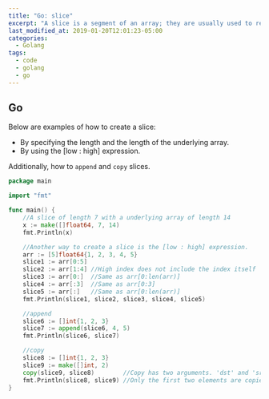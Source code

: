 ```yaml
---
title: "Go: slice"
excerpt: "A slice is a segment of an array; they are usually used to represent lists of items."
last_modified_at: 2019-01-20T12:01:23-05:00
categories:
  - Golang
tags: 
  - code
  - golang
  - go
---
```


## Go
Below are examples of how to create a slice:
- By specifying the length and the length of the underlying array.
- By using the [low : high] expression.

Additionally, how to `append` and `copy` slices.


```go
package main

import "fmt"

func main() {
	//A slice of length 7 with a underlying array of length 14
	x := make([]float64, 7, 14)
	fmt.Println(x)

	//Another way to create a slice is the [low : high] expression.
	arr := [5]float64{1, 2, 3, 4, 5}
	slice1 := arr[0:5]
	slice2 := arr[1:4] //High index does not include the index itself
	slice3 := arr[0:]  //Same as arr[0:len(arr)]
	slice4 := arr[:3]  //Same as arr[0:3]
	slice5 := arr[:]   //Same as arr[0:len(arr)]
	fmt.Println(slice1, slice2, slice3, slice4, slice5)

	//append
	slice6 := []int{1, 2, 3}
	slice7 := append(slice6, 4, 5)
	fmt.Println(slice6, slice7)

	//copy
	slice8 := []int{1, 2, 3}
	slice9 := make([]int, 2)
	copy(slice9, slice8)        //Copy has two arguments. 'dst' and 'src'.
	fmt.Println(slice8, slice9) //Only the first two elements are copied into slice9.
}
```
